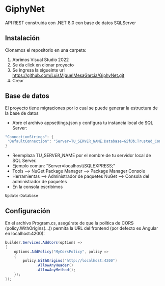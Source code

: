 # GiphyNet
API REST construida con .NET 8.0 con base de datos SQLServer


## Instalación
Clonamos el repositorio en una carpeta:
1. Abrimos Visual Studio 2022
2. Se da click en clonar proyecto
3. Se ingresa la sigueinte url https://github.com/LuisMiguelMesaGarcia/GiphyNet.git
4. Crear

## Base de datos
El proyecto tiene migraciones por lo cual se puede generar la estructura de la base de datos
  - Abre el archivo appsettings.json y configura tu instancia local de SQL Server:
   ```c#
  "ConnectionStrings": {
    "DefaultConnection": "Server=TU_SERVER_NAME;Database=GifDb;Trusted_Connection=True;TrustServerCertificate=True;"
  }
  ```
  - Reemplaza TU_SERVER_NAME por el nombre de tu servidor local de SQL Server.
  - Ejemplo común: "Server=localhost\\SQLEXPRESS;"
  - Tools --> NuGet Package Manager --> Package Manager Console
  - Herramientas --> Administrador de paquetes NuGet --> Consola del administrador de paquetes
  - En la consola escribimos 
   ```PowerShell
  Update-Database
  ```

## Configuración
En el archivo Program.cs, asegúrate de que la política de CORS (policy.WithOrigins(...)) permita la URL del frontend (por defecto es Angular en localhost:4200):
```c#
builder.Services.AddCors(options =>
{
    options.AddPolicy("MyCorsPolicy", policy =>
    {
        policy.WithOrigins("http://localhost:4200")
              .AllowAnyHeader()
              .AllowAnyMethod();
    });
});
  ```
 
